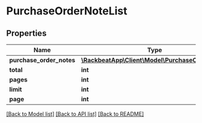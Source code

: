 # PurchaseOrderNoteList

## Properties
Name | Type | Description | Notes
------------ | ------------- | ------------- | -------------
**purchase_order_notes** | [**\RackbeatApp\Client\Model\PurchaseOrderNote[]**](PurchaseOrderNote.md) |  | [optional] 
**total** | **int** |  | [optional] 
**pages** | **int** |  | [optional] 
**limit** | **int** |  | [optional] 
**page** | **int** |  | [optional] 

[[Back to Model list]](../README.md#documentation-for-models) [[Back to API list]](../README.md#documentation-for-api-endpoints) [[Back to README]](../README.md)


